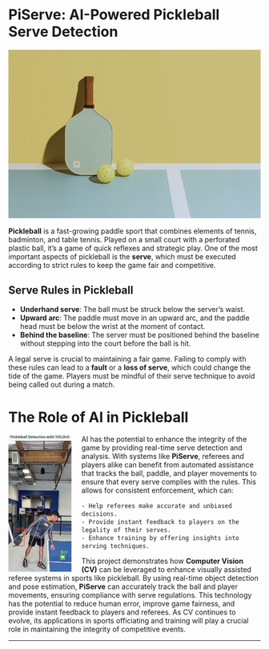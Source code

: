 # PiServe: AI-Powered Pickleball Serve Detection

![Pickleball Court Mural](img/pbmural.jpg)

**Pickleball** is a fast-growing paddle sport that combines elements of tennis, badminton, and table tennis. Played on a small court with a perforated plastic ball, it’s a game of quick reflexes and strategic play. One of the most important aspects of pickleball is the **serve**, which must be executed according to strict rules to keep the game fair and competitive.

## Serve Rules in Pickleball

- **Underhand serve**: The ball must be struck below the server’s waist.
- **Upward arc**: The paddle must move in an upward arc, and the paddle head must be below the wrist at the moment of contact.
- **Behind the baseline**: The server must be positioned behind the baseline without stepping into the court before the ball is hit.

A legal serve is crucial to maintaining a fair game. Failing to comply with these rules can lead to a **fault** or a **loss of serve**, which could change the tide of the game. Players must be mindful of their serve technique to avoid being called out during a match.

# The Role of AI in Pickleball

<img src="img/posedetection.png" alt="" width="25%" height="25%" align="left" style="margin-right: 20px;">

AI has the potential to enhance the integrity of the game by providing real-time serve detection and analysis. With systems like **PiServe**, referees and players alike can benefit from automated assistance that tracks the ball, paddle, and player movements to ensure that every serve complies with the rules. This allows for consistent enforcement, which can:

    - Help referees make accurate and unbiased decisions.
    - Provide instant feedback to players on the legality of their serves.
    - Enhance training by offering insights into serving techniques.

This project demonstrates how **Computer Vision (CV)** can be leveraged to enhance visually assisted referee systems in sports like pickleball. By using real-time object detection and pose estimation, **PiServe** can accurately track the ball and player movements, ensuring compliance with serve regulations. This technology has the potential to reduce human error, improve game fairness, and provide instant feedback to players and referees. As CV continues to evolve, its applications in sports officiating and training will play a crucial role in maintaining the integrity of competitive events.

---

